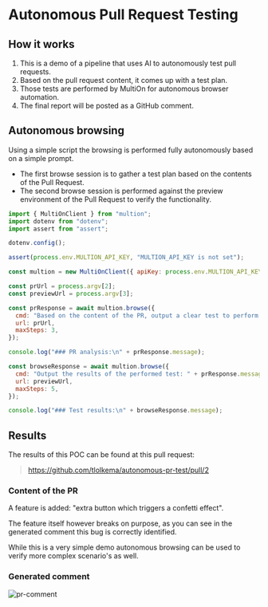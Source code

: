 # Autonomous Pull Request Testing

## How it works

1. This is a demo of a pipeline that uses AI to autonomously test pull requests.
2. Based on the pull request content, it comes up with a test plan.
3. Those tests are performed by MultiOn for autonomous browser automation.
4. The final report will be posted as a GitHub comment.

## Autonomous browsing

Using a simple script the browsing is performed fully autonomously based on a simple prompt.

- The first browse session is to gather a test plan based on the contents of the Pull Request.
- The second browse session is performed against the preview environment of the Pull Request to verify the functionality.

```javascript
import { MultiOnClient } from "multion";
import dotenv from "dotenv";
import assert from "assert";

dotenv.config();

assert(process.env.MULTION_API_KEY, "MULTION_API_KEY is not set");

const multion = new MultiOnClient({ apiKey: process.env.MULTION_API_KEY });

const prUrl = process.argv[2];
const previewUrl = process.argv[3];

const prResponse = await multion.browse({
  cmd: "Based on the content of the PR, output a clear test to perform on the preview site.",
  url: prUrl,
  maxSteps: 3,
});

console.log("### PR analysis:\n" + prResponse.message);

const browseResponse = await multion.browse({
  cmd: "Output the results of the performed test: " + prResponse.message,
  url: previewUrl,
  maxSteps: 5,
});

console.log("### Test results:\n" + browseResponse.message);
```

## Results

The results of this POC can be found at this pull request:

> https://github.com/tlolkema/autonomous-pr-test/pull/2

### Content of the PR

A feature is added: "extra button which triggers a confetti effect".

The feature itself however breaks on purpose, as you can see in the generated comment this bug is correctly identified.

While this is a very simple demo autonomous browsing can be used to verify more complex scenario's as well.

### Generated comment

![pr-comment](https://github.com/user-attachments/assets/dc676d43-3b13-40e4-bcde-0beaab2e1f9b)
